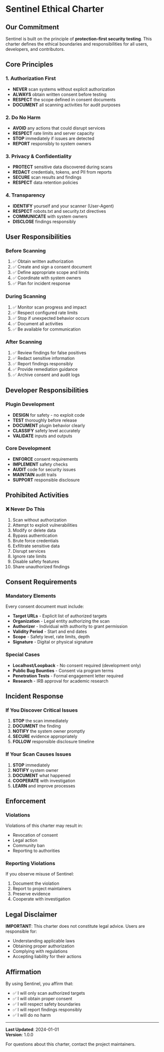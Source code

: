# Sentinel Ethical Charter

## Our Commitment

Sentinel is built on the principle of **protection-first security testing**. This charter defines the ethical boundaries and responsibilities for all users, developers, and contributors.

## Core Principles

### 1. Authorization First

- **NEVER** scan systems without explicit authorization
- **ALWAYS** obtain written consent before testing
- **RESPECT** the scope defined in consent documents
- **DOCUMENT** all scanning activities for audit purposes

### 2. Do No Harm

- **AVOID** any actions that could disrupt services
- **RESPECT** rate limits and server capacity
- **STOP** immediately if issues are detected
- **REPORT** responsibly to system owners

### 3. Privacy & Confidentiality

- **PROTECT** sensitive data discovered during scans
- **REDACT** credentials, tokens, and PII from reports
- **SECURE** scan results and findings
- **RESPECT** data retention policies

### 4. Transparency

- **IDENTIFY** yourself and your scanner (User-Agent)
- **RESPECT** robots.txt and security.txt directives
- **COMMUNICATE** with system owners
- **DISCLOSE** findings responsibly

## User Responsibilities

### Before Scanning

1. ✅ Obtain written authorization
2. ✅ Create and sign a consent document
3. ✅ Define appropriate scope and limits
4. ✅ Coordinate with system owners
5. ✅ Plan for incident response

### During Scanning

1. ✅ Monitor scan progress and impact
2. ✅ Respect configured rate limits
3. ✅ Stop if unexpected behavior occurs
4. ✅ Document all activities
5. ✅ Be available for communication

### After Scanning

1. ✅ Review findings for false positives
2. ✅ Redact sensitive information
3. ✅ Report findings responsibly
4. ✅ Provide remediation guidance
5. ✅ Archive consent and audit logs

## Developer Responsibilities

### Plugin Development

- **DESIGN** for safety - no exploit code
- **TEST** thoroughly before release
- **DOCUMENT** plugin behavior clearly
- **CLASSIFY** safety level accurately
- **VALIDATE** inputs and outputs

### Core Development

- **ENFORCE** consent requirements
- **IMPLEMENT** safety checks
- **AUDIT** code for security issues
- **MAINTAIN** audit trails
- **SUPPORT** responsible disclosure

## Prohibited Activities

### ❌ Never Do This

1. Scan without authorization
2. Attempt to exploit vulnerabilities
3. Modify or delete data
4. Bypass authentication
5. Brute force credentials
6. Exfiltrate sensitive data
7. Disrupt services
8. Ignore rate limits
9. Disable safety features
10. Share unauthorized findings

## Consent Requirements

### Mandatory Elements

Every consent document must include:

- **Target URLs** - Explicit list of authorized targets
- **Organization** - Legal entity authorizing the scan
- **Authorizer** - Individual with authority to grant permission
- **Validity Period** - Start and end dates
- **Scope** - Safety level, rate limits, depth
- **Signature** - Digital or physical signature

### Special Cases

- **Localhost/Loopback** - No consent required (development only)
- **Public Bug Bounties** - Consent via program terms
- **Penetration Tests** - Formal engagement letter required
- **Research** - IRB approval for academic research

## Incident Response

### If You Discover Critical Issues

1. **STOP** the scan immediately
2. **DOCUMENT** the finding
3. **NOTIFY** the system owner promptly
4. **SECURE** evidence appropriately
5. **FOLLOW** responsible disclosure timeline

### If Your Scan Causes Issues

1. **STOP** immediately
2. **NOTIFY** system owner
3. **DOCUMENT** what happened
4. **COOPERATE** with investigation
5. **LEARN** and improve processes

## Enforcement

### Violations

Violations of this charter may result in:

- Revocation of consent
- Legal action
- Community ban
- Reporting to authorities

### Reporting Violations

If you observe misuse of Sentinel:

1. Document the violation
2. Report to project maintainers
3. Preserve evidence
4. Cooperate with investigation

## Legal Disclaimer

**IMPORTANT**: This charter does not constitute legal advice. Users are responsible for:

- Understanding applicable laws
- Obtaining proper authorization
- Complying with regulations
- Accepting liability for their actions

## Affirmation

By using Sentinel, you affirm that:

- ✅ I will only scan authorized targets
- ✅ I will obtain proper consent
- ✅ I will respect safety boundaries
- ✅ I will report findings responsibly
- ✅ I will do no harm

---

**Last Updated**: 2024-01-01  
**Version**: 1.0.0

For questions about this charter, contact the project maintainers.
